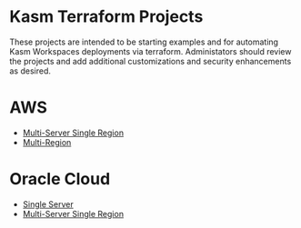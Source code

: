 # Kasm Terraform Projects

These projects are intended to be starting examples and for automating Kasm Workspaces deployments via terraform.
Administators should review the projects and add additional customizations and security enhancements as desired.


# AWS
- [Multi-Server Single Region](aws/standard/README.md)
- [Multi-Region](aws/multi_region/README.md)

# Oracle Cloud
- [Single Server](oci/single_server/README.md)
- [Multi-Server Single Region](oci/standard/README.md)
